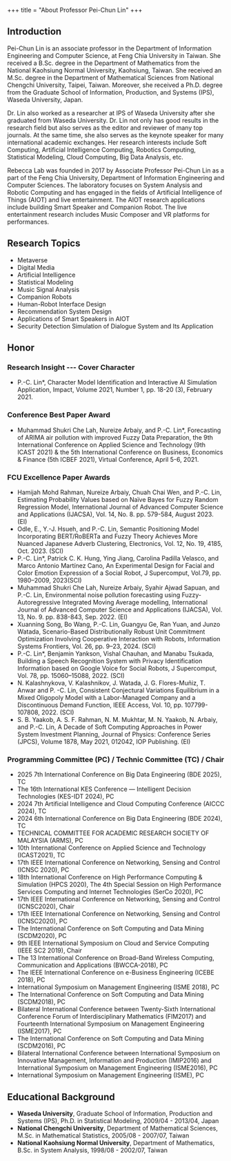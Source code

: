 +++
title = "About Professor Pei-Chun Lin"
+++

## Introduction

Pei-Chun Lin is an associate professor in the Department of Information Engineering and Computer Science, at Feng Chia University in Taiwan. She received a B.Sc. degree in the Department of Mathematics from the National Kaohsiung Normal University, Kaohsiung, Taiwan. She received an M.Sc. degree in the Department of Mathematical Sciences from National Chengchi University, Taipei, Taiwan. Moreover, she received a Ph.D. degree from the Graduate School of Information, Production, and Systems (IPS), Waseda University, Japan. 

Dr. Lin also worked as a researcher at IPS of Waseda University after she graduated from Waseda University. Dr. Lin not only has good results in the research field but also serves as the editor and reviewer of many top journals. At the same time, she also serves as the keynote speaker for many international academic exchanges. Her research interests include Soft Computing, Artificial Intelligence Computing, Robotics Computing, Statistical Modeling, Cloud Computing, Big Data Analysis, etc.

Rebecca Lab was founded in 2017 by Associate Professor Pei-Chun Lin as a part of the Feng Chia University, Department of Information Engineering and Computer Sciences. The laboratory focuses on System Analysis and Robotic Computing and has engaged in the fields of Artificial Intelligence of Things (AIOT) and live entertainment. The AIOT research applications include building Smart Speaker and Companion Robot. The live entertainment research includes Music Composer and VR platforms for performances.

## Research Topics

- Metaverse
- Digital Media
- Artificial Intelligence
- Statistical Modeling
- Music Signal Analysis
- Companion Robots
- Human-Robot Interface Design
- Recommendation System Design
- Applications of Smart Speakers in AIOT
- Security Detection Simulation of Dialogue System and Its Application

## Honor

### Research Insight --- Cover Character

- P.-C. Lin\*, Character Model Identification and Interactive AI Simulation Application, Impact, Volume 2021, Number 1, pp. 18-20 (3), February 2021.

### Conference Best Paper Award

- Muhammad Shukri Che Lah, Nureize Arbaiy, and P.-C. Lin\*, Forecasting of ARIMA air pollution with improved Fuzzy Data Preparation, the 9th International Conference on Applied Science and Technology (9th ICAST 2021) & the 5th International Conference on Business, Economics & Finance (5th ICBEF 2021), Virtual Conference, April 5-6, 2021. 

### FCU Excellence Paper Awards

- Hamijah Mohd Rahman, Nureize Arbaiy, Chuah Chai Wen, and P.-C. Lin, Estimating Probability Values based on Naïve Bayes for Fuzzy Random Regression Model, International Journal of Advanced Computer Science and Applications (IJACSA), Vol. 14, No. 8. pp. 579-584, August 2023. (EI)
- Odle, E., Y.-J. Hsueh, and P.-C. Lin, Semantic Positioning Model Incorporating BERT/RoBERTa and Fuzzy Theory Achieves More Nuanced Japanese Adverb Clustering, Electronics, Vol. 12, No. 19, 4185, Oct. 2023. (SCI)
- P.-C. Lin\*, Patrick C. K. Hung, Ying Jiang, Carolina Padilla Velasco, and Marco Antonio Martínez Cano, An Experimental Design for Facial and Color Emotion Expression of a Social Robot, J Supercomput, Vol.79, pp. 1980–2009, 2023(SCI)
- Muhammad Shukri Che Lah, Nureize Arbaiy, Syahir Ajwad Sapuan, and P.-C. Lin, Environmental noise pollution forecasting using Fuzzy-Autoregressive Integrated Moving Average modelling, International Journal of Advanced Computer Science and Applications (IJACSA), Vol. 13, No. 9. pp. 838-843, Sep. 2022. (EI)
- Xuanning Song, Bo Wang, P.-C. Lin, Guangyu Ge, Ran Yuan, and Junzo Watada, Scenario-Based Distributionally Robust Unit Commitment Optimization Involving Cooperative Interaction with Robots, Information Systems Frontiers, Vol. 26, pp. 9–23, 2024. (SCI)
- P.-C. Lin\*, Benjamin Yankson, Vishal Chauhan, and Manabu Tsukada, Building a Speech Recognition System with Privacy Identification Information based on Google Voice for Social Robots, J Supercomput, Vol. 78, pp. 15060–15088, 2022. (SCI) 
- N. Kalashnykova, V. Kalashnikov, J. Watada, J. G. Flores-Muñiz, T. Anwar and P. -C. Lin, Consistent Conjectural Variations Equilibrium in a Mixed Oligopoly Model with a Labor-Managed Company and a Discontinuous Demand Function, IEEE Access, Vol. 10, pp. 107799-107808, 2022. (SCI) 
- S. B. Yaakob, A. S. F. Rahman, N. M. Mukhtar, M. N. Yaakob, N. Arbaiy, and P.-C. Lin, A Decade of Soft Computing Approaches in Power System Investment Planning, Journal of Physics: Conference Series (JPCS), Volume 1878, May 2021, 012042, IOP Publishing. (EI)

### Programming Committee (PC) / Technic Committee (TC) / Chair

- 2025 7th International Conference on Big Data Engineering (BDE 2025), TC 
- The 16th International KES Conference — Intelligent Decision Technologies (KES-IDT 2024), PC
- 2024 7th Artificial Intelligence and Cloud Computing Conference (AICCC 2024), TC
- 2024 6th International Conference on Big Data Engineering (BDE 2024), TC 
- TECHNICAL COMMITTEE FOR ACADEMIC RESEARCH SOCIETY OF MALAYSIA (ARMS), PC
- 10th International Conference on Applied Science and Technology (ICAST2021), TC
- 17th IEEE International Conference on Networking, Sensing and Control (ICNSC 2020), PC
- 18th International Conference on High Performance Computing & Simulation (HPCS 2020), The 4th Special Session on High Performance Services Computing and Internet Technologies (SerCo 2020), PC
- 17th IEEE International Conference on Networking, Sensing and Control (ICNSC2020), Chair
- 17th IEEE International Conference on Networking, Sensing and Control (ICNSC2020), PC
- The International Conference on Soft Computing and Data Mining (SCDM2020), PC
- 9th IEEE International Symposium on Cloud and Service Computing (IEEE SC2 2019), Chair
- The 13 International Conference on Broad-Band Wireless Computing, Communication and Applications (BWCCA-2018), PC
- The IEEE International Conference on e-Business Engineering (ICEBE 2018), PC
- International Symposium on Management Engineering (ISME 2018), PC
- The International Conference on Soft Computing and Data Mining (SCDM2018), PC
- Bilateral International Conference between Twenty-Sixth International Conference Forum of Interdisciplinary Mathematics (FIM2017) and Fourteenth International Symposium on Management Engineering (ISME2017), PC
- The International Conference on Soft Computing and Data Mining (SCDM2016), PC
- Bilateral International Conference between International Symposium on Innovative Management, Information and Production (IMIP2016) and International Symposium on Management Engineering (ISME2016), PC
- International Symposium on Management Engineering (ISME), PC

## Educational Background

- **Waseda University**, Graduate School of Information, Production and Systems (IPS), Ph.D. in Statistical Modeling, 2009/04 - 2013/04, Japan 
- **National Chengchi University**, Department of Mathematical Sciences, M.Sc. in Mathematical Statistics, 2005/08 - 2007/07, Taiwan 
- **National Kaohsiung Normal University**, Department of Mathematics, B.Sc. in System Analysis, 1998/08 - 2002/07, Taiwan

